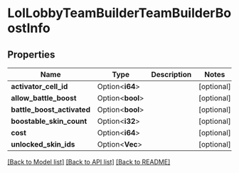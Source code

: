 # LolLobbyTeamBuilderTeamBuilderBoostInfo

## Properties

Name | Type | Description | Notes
------------ | ------------- | ------------- | -------------
**activator_cell_id** | Option<**i64**> |  | [optional]
**allow_battle_boost** | Option<**bool**> |  | [optional]
**battle_boost_activated** | Option<**bool**> |  | [optional]
**boostable_skin_count** | Option<**i32**> |  | [optional]
**cost** | Option<**i64**> |  | [optional]
**unlocked_skin_ids** | Option<**Vec<i64>**> |  | [optional]

[[Back to Model list]](../README.md#documentation-for-models) [[Back to API list]](../README.md#documentation-for-api-endpoints) [[Back to README]](../README.md)


